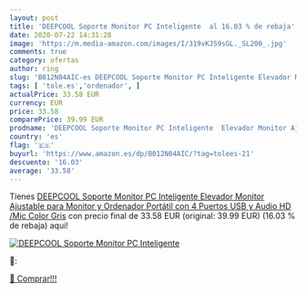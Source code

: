 ```yaml
---
layout: post
title: 'DEEPCOOL Soporte Monitor PC Inteligente  al 16.03 % de rebaja'
date: 2020-07-22 14:31:28
image: 'https://m.media-amazon.com/images/I/319vKJS9sGL._SL200_.jpg'
comments: true
category: ofertas
author: ring
slug: 'B012N04AIC-es DEEPCOOL Soporte Monitor PC Inteligente Elevador Monitor...'
tags: [ 'tole.es','ordenador', ]
actualPrice: 33.58 EUR
currency: EUR
price: 33.58
comparePrice: 39.99 EUR
prodname: 'DEEPCOOL Soporte Monitor PC Inteligente  Elevador Monitor Ajustable para Monitor y Ordenador Portátil con 4 Puertos USB y Audio HD /Mic  Color Gris'
country: 'es'
flag: '🇪🇸'
buyurl: 'https://www.amazon.es/dp/B012N04AIC/?tag=tolees-21'
descuento: '16.03'
average: '33.58'
---
```


Tienes [DEEPCOOL Soporte Monitor PC Inteligente  Elevador Monitor Ajustable para Monitor y Ordenador Portátil con 4 Puertos USB y Audio HD /Mic  Color Gris](https://www.amazon.es/dp/B012N04AIC/?tag=tolees-21) con precio final de  33.58 EUR (original: 39.99 EUR) (16.03 %  de rebaja) aqui!

[![DEEPCOOL Soporte Monitor PC Inteligente ](https://m.media-amazon.com/images/I/319vKJS9sGL._SL200_.jpg)](https://www.amazon.es/dp/B012N04AIC/?tag=tolees-21)

🔎:


[🛒 Comprar!!!](https://www.amazon.es/dp/B012N04AIC/?tag=tolees-21)
